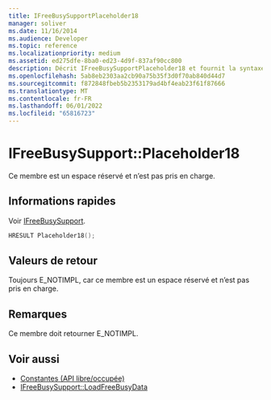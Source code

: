 ```yaml
---
title: IFreeBusySupportPlaceholder18
manager: soliver
ms.date: 11/16/2014
ms.audience: Developer
ms.topic: reference
ms.localizationpriority: medium
ms.assetid: ed275dfe-8ba0-ed23-4d9f-837af90cc800
description: Décrit IFreeBusySupportPlaceholder18 et fournit la syntaxe, la valeur de retour et des remarques supplémentaires. Ce membre est un espace réservé et n’est pas pris en charge.
ms.openlocfilehash: 5ab8eb2303aa2cb90a75b35f3d0f70ab840d44d7
ms.sourcegitcommit: f872848fbeb5b2353179ad4bf4eab23f61f87666
ms.translationtype: MT
ms.contentlocale: fr-FR
ms.lasthandoff: 06/01/2022
ms.locfileid: "65816723"
---
```

# <a name="ifreebusysupportplaceholder18"></a>IFreeBusySupport::Placeholder18

Ce membre est un espace réservé et n’est pas pris en charge.
  
## <a name="quick-info"></a>Informations rapides

Voir [IFreeBusySupport](ifreebusysupport.md).
  
```cpp
HRESULT Placeholder18();
```

## <a name="return-values"></a>Valeurs de retour

Toujours E_NOTIMPL, car ce membre est un espace réservé et n’est pas pris en charge.
  
## <a name="remarks"></a>Remarques

Ce membre doit retourner E_NOTIMPL.
  
## <a name="see-also"></a>Voir aussi

- [Constantes (API libre/occupée)](constants-free-busy-api.md)
- [IFreeBusySupport::LoadFreeBusyData](ifreebusysupport-loadfreebusydata.md)

